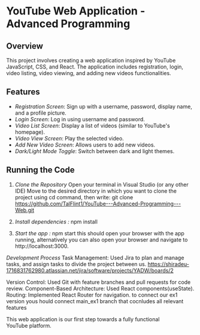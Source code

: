 # YouTube Web Application - Advanced Programming

## Overview

This project involves creating a web application inspired by YouTube JavaScript, CSS, and React. The application includes registration, login, video listing, video viewing, and adding new videos functionalities.

## Features

- *Registration Screen*: Sign up with a username, password, display name, and a profile picture.
- *Login Screen*: Log in using username and password.
- *Video List Screen*: Display a list of videos (similar to YouTube's homepage).
- *Video View Screen*: Play the selected video.
- *Add New Video Screen*: Allows users to add new videos.
- *Dark/Light Mode Toggle*: Switch between dark and light themes.

## Running the Code

1. *Clone the Repository*
   Open your terminal in Visual Studio (or any other IDE) 
   Move to the desired directory in which you want to clone the project using cd command, then write:
   git clone https://github.com/TalFlint1/YouTube---Advanced-Programming---Web.git

2. *Install dependencies :*
    npm install

3. *Start the app :*
    npm start
    this should open your browser with the app running, alternatively you can also open your browser and navigate to http://localhost:3000.

*Development Process*
Task Management: Used Jira to plan and manage tasks, and assign tasks to divide the project between us.
https://shiradeu-1716831762980.atlassian.net/jira/software/projects/YADW/boards/2

Version Control: Used Git with feature branches and pull requests for code review.
Component-Based Architecture: Used React components(useState).
Routing: Implemented React Router for navigation.
to connect our ex1 version yous hould connect main_ex1 branch that cocnludes all relevant features

This web application is our first step towards a fully functional YouTube platform.